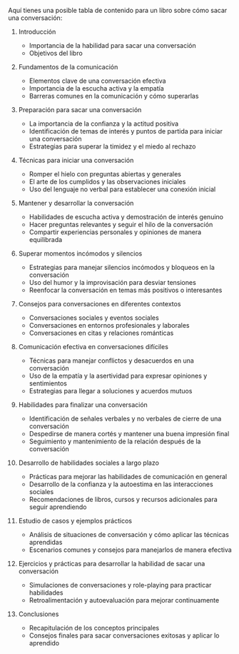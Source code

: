 Aquí tienes una posible tabla de contenido para un libro sobre cómo sacar una conversación:

1. Introducción
   - Importancia de la habilidad para sacar una conversación
   - Objetivos del libro

2. Fundamentos de la comunicación
   - Elementos clave de una conversación efectiva
   - Importancia de la escucha activa y la empatía
   - Barreras comunes en la comunicación y cómo superarlas

3. Preparación para sacar una conversación
   - La importancia de la confianza y la actitud positiva
   - Identificación de temas de interés y puntos de partida para iniciar una conversación
   - Estrategias para superar la timidez y el miedo al rechazo

4. Técnicas para iniciar una conversación
   - Romper el hielo con preguntas abiertas y generales
   - El arte de los cumplidos y las observaciones iniciales
   - Uso del lenguaje no verbal para establecer una conexión inicial

5. Mantener y desarrollar la conversación
   - Habilidades de escucha activa y demostración de interés genuino
   - Hacer preguntas relevantes y seguir el hilo de la conversación
   - Compartir experiencias personales y opiniones de manera equilibrada

6. Superar momentos incómodos y silencios
   - Estrategias para manejar silencios incómodos y bloqueos en la conversación
   - Uso del humor y la improvisación para desviar tensiones
   - Reenfocar la conversación en temas más positivos o interesantes

7. Consejos para conversaciones en diferentes contextos
   - Conversaciones sociales y eventos sociales
   - Conversaciones en entornos profesionales y laborales
   - Conversaciones en citas y relaciones románticas

8. Comunicación efectiva en conversaciones difíciles
   - Técnicas para manejar conflictos y desacuerdos en una conversación
   - Uso de la empatía y la asertividad para expresar opiniones y sentimientos
   - Estrategias para llegar a soluciones y acuerdos mutuos

9. Habilidades para finalizar una conversación
   - Identificación de señales verbales y no verbales de cierre de una conversación
   - Despedirse de manera cortés y mantener una buena impresión final
   - Seguimiento y mantenimiento de la relación después de la conversación

10. Desarrollo de habilidades sociales a largo plazo
    - Prácticas para mejorar las habilidades de comunicación en general
    - Desarrollo de la confianza y la autoestima en las interacciones sociales
    - Recomendaciones de libros, cursos y recursos adicionales para seguir aprendiendo

11. Estudio de casos y ejemplos prácticos
    - Análisis de situaciones de conversación y cómo aplicar las técnicas aprendidas
    - Escenarios comunes y consejos para manejarlos de manera efectiva

12. Ejercicios y prácticas para desarrollar la habilidad de sacar una conversación
    - Simulaciones de conversaciones y role-playing para practicar habilidades
    - Retroalimentación y autoevaluación para mejorar continuamente

13. Conclusiones
    - Recapitulación de los conceptos principales
    - Consejos finales para sacar conversaciones exitosas y aplicar lo aprendido
